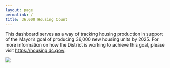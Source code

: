```yaml
---
layout: page
permalink: /
title: 36,000 Housing Count
---
```

This dashboard serves as a way of tracking housing production in support of the Mayor’s goal of producing 36,000 new housing units by 2025.  For more information on how the District is working to achieve this goal, please visit 
<a href=" https://housing.dc.gov/"> https://housing.dc.gov/</a>.  

<div class='tableauPlaceholder' id='viz1571081455934' style='position: relative'><noscript><a href='http:&#47;&#47;open.dc.gov&#47;36k-count&#47;'><img alt=' ' src='https:&#47;&#47;public.tableau.com&#47;static&#47;images&#47;36&#47;36KCountdown&#47;36KCountdown&#47;1_rss.png' style='border: none' /></a></noscript><object class='tableauViz'  style='display:none;'><param name='host_url' value='https%3A%2F%2Fpublic.tableau.com%2F' /> <param name='embed_code_version' value='3' /> <param name='path' value='views&#47;36KCountdown&#47;36KCountdown?:embed=y&amp;:display_count=y&amp;publish=yes' /> <param name='toolbar' value='yes' /><param name='static_image' value='https:&#47;&#47;public.tableau.com&#47;static&#47;images&#47;36&#47;36KCountdown&#47;36KCountdown&#47;1.png' /> <param name='animate_transition' value='yes' /><param name='display_static_image' value='yes' /><param name='display_spinner' value='yes' /><param name='display_overlay' value='yes' /><param name='display_count' value='yes' /></object></div>                

<script type='text/javascript'>                    var divElement = document.getElementById('viz1571081455934');                    var vizElement = divElement.getElementsByTagName('object')[0];                    if ( divElement.offsetWidth > 800 ) { vizElement.style.width='900px';vizElement.style.height='2527px';} else if ( divElement.offsetWidth > 500 ) { vizElement.style.width='900px';vizElement.style.height='2527px';} else { vizElement.style.width='100%';vizElement.style.height='3477px';}                     var scriptElement = document.createElement('script');                    scriptElement.src = 'https://public.tableau.com/javascripts/api/viz_v1.js';                    vizElement.parentNode.insertBefore(scriptElement, vizElement);                </script>
